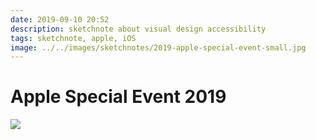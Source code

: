 ```yaml
---
date: 2019-09-10 20:52
description: sketchnote about visual design accessibility
tags: sketchnote, apple, iOS
image: ../../images/sketchnotes/2019-apple-special-event-small.jpg
---
```


# Apple Special Event 2019

<p>
  <a href="../../images/sketchnotes/2019-apple-special-event.jpg"  target="_blank">
    <img src="../../images/sketchnotes/2019-apple-special-event.jpg"/>
  </a>
</p>
